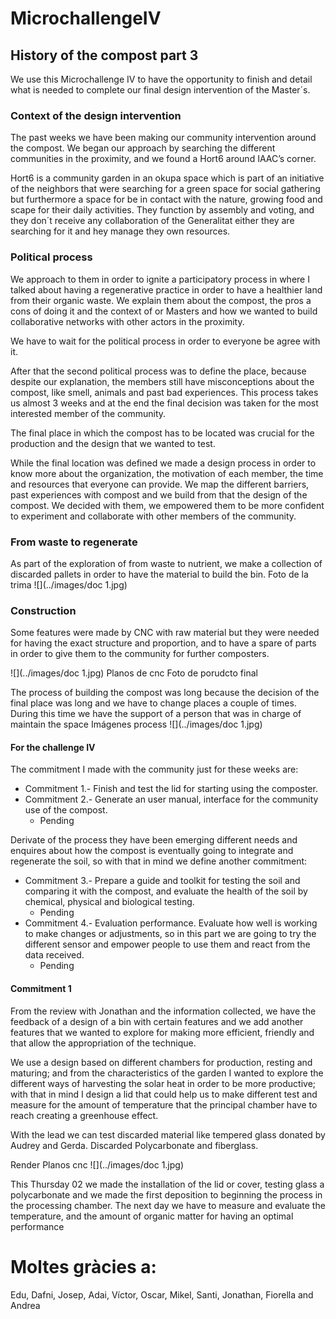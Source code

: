 # MicrochallengeIV


## History of the compost part 3
We use this Microchallenge IV to have the opportunity to finish and detail what is needed to complete our final design intervention of the Master´s.


### Context of the design intervention

The past weeks we have been making our community intervention around the compost. We began our approach by searching the different communities in the proximity, and we found a Hort6 around IAAC’s corner.

Hort6 is a community garden in an okupa space which is part of an initiative of the neighbors that were searching for a green space for social gathering but furthermore a space for be in contact with the nature, growing food and scape for their daily activities. They function by assembly and voting, and they don´t receive any collaboration of the Generalitat either they are searching for it and hey manage they own resources.


### Political process
We approach to them in order to ignite a participatory process in where I talked about having a regenerative practice in order to have a healthier land from their organic waste. We explain them about the compost, the pros a cons of doing it and the context of or Masters and how we wanted to build collaborative networks with other actors in the proximity.


We have to wait for the political process in order to everyone be agree with it.


After that the second political process was to define the place, because despite our explanation, the members still have misconceptions about the compost, like smell, animals and past bad experiences. This process takes us almost 3 weeks and at the end the final decision was taken for the most interested member of the community.


The final place in which the compost has to be located was crucial for the production and the design that we wanted to test.

While the final location was defined we made a design process in order to know more about the organization, the motivation of each member, the time and resources that everyone can provide. We map the different barriers, past experiences with compost and we build from that the design of the compost. We decided with them, we empowered them to be more confident to experiment and collaborate with other members of the community.


### From waste to regenerate
As part of the exploration of from waste to nutrient, we make a collection of discarded pallets in order to have the material to build the bin.
Foto de la trima
![](../images/doc 1.jpg)

### Construction
Some features were made by CNC with raw material but they were needed for having the exact structure and proportion, and to have a spare of parts in order to give them to the community for further composters.  

![](../images/doc 1.jpg)
Planos de cnc
Foto de porudcto final


The process of building the compost was long because the decision of the final place was long and we have to change places a couple of times. During this time we have the support of a person that was in charge of maintain the space
Imágenes process
![](../images/doc 1.jpg)

#### For the challenge IV


The commitment I made with the community just for these weeks are:

* Commitment 1.- Finish and test the lid for starting using the composter.
* Commitment 2.- Generate an user manual, interface for the community use of the compost.
   - Pending  

Derivate of the process they have been emerging different needs and enquires about how the compost is eventually going to integrate and regenerate the soil, so with that in mind we define another commitment:

* Commitment 3.- Prepare a guide and toolkit for testing the soil and comparing it with the compost, and evaluate the health of the soil by chemical, physical and biological testing.
   - Pending
* Commitment 4.- Evaluation performance. Evaluate how well is working to make changes or adjustments, so in this part we are going to try the different sensor and empower people to use them and react from the data received.
    - Pending 

#### Commitment 1
From the review with Jonathan and the information collected, we have the feedback of a design of a bin with certain features and we add another features that we wanted to explore for making more efficient, friendly and that allow the appropriation of the technique.


We use a design based on different chambers for production, resting and maturing; and from the characteristics of the garden I wanted to explore the different ways of harvesting the solar heat in order to be more productive; with that in mind I design a lid that could help us to make different test and measure for the amount of temperature that the principal chamber have to reach creating a greenhouse effect.


With the lead we can test discarded material like tempered glass donated by Audrey and Gerda. Discarded Polycarbonate and fiberglass.


Render
Planos cnc
![](../images/doc 1.jpg)

This Thursday 02 we made the installation of the lid or cover, testing glass a polycarbonate and we made the first deposition to beginning the process in the processing chamber.
The next day we have to measure and evaluate the temperature, and the amount of organic matter for having an optimal performance



# Moltes gràcies a:
Edu, Dafni, Josep, Adai, Víctor, Oscar, Mikel, Santi, Jonathan, Fiorella and Andrea
